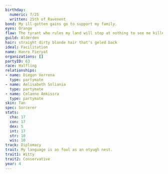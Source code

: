```yaml
---
birthday:
  numeric: 7/25
  written: 25th of Ravenent
bond: My ill-gotten gains go to support my family.
eyes: Orange
flaw: The tyrant who rules my land will stop at nothing to see me killed.
guild: Alderden
hair: straight dirty blonde hair that's geled back
ideal: Facilitation
name: Hanro Fieryat
organizations: []
partyID: 63
race: Halfling
relationships:
- name: Diegon Verrona
  type: partymate
- name: Aelisabeth Soliania
  type: partymate
- name: Celaeno Amkissra
  type: partymate
skin: Tan
spec: Sorcerer
stats:
  cha: 17
  con: 17
  dex: 5
  int: 17
  str: 10
  wis: 10
track: Diplomacy
trait: My language is as foul as an otyugh nest.
trait1: Witty
trait2: Conservative
year: 4
---
```


